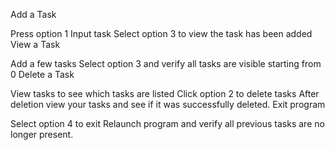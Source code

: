 Add a Task

Press option 1
Input task
Select option 3 to view the task has been added
View a Task

Add a few tasks
Select option 3 and verify all tasks are visible starting from 0
Delete a Task

View tasks to see which tasks are listed
Click option 2 to delete tasks
After deletion view your tasks and see if it was successfully deleted.
Exit program

Select option 4 to exit
Relaunch program and verify all previous tasks are no longer present.